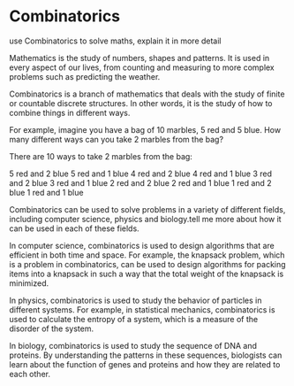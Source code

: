 # Combinatorics 

use Combinatorics to solve maths, explain it in more detail

Mathematics is the study of numbers, shapes and patterns. It is used in every aspect of our lives, from counting and measuring to more complex problems such as predicting the weather.

Combinatorics is a branch of mathematics that deals with the study of finite or countable discrete structures. In other words, it is the study of how to combine things in different ways.

For example, imagine you have a bag of 10 marbles, 5 red and 5 blue. How many different ways can you take 2 marbles from the bag?

There are 10 ways to take 2 marbles from the bag:

5 red and 2 blue
5 red and 1 blue
4 red and 2 blue
4 red and 1 blue
3 red and 2 blue
3 red and 1 blue
2 red and 2 blue
2 red and 1 blue
1 red and 2 blue
1 red and 1 blue

Combinatorics can be used to solve problems in a variety of different fields, including computer science, physics and biology.tell me more about how it can be used in each of these fields.

In computer science, combinatorics is used to design algorithms that are efficient in both time and space. For example, the knapsack problem, which is a problem in combinatorics, can be used to design algorithms for packing items into a knapsack in such a way that the total weight of the knapsack is minimized.

In physics, combinatorics is used to study the behavior of particles in different systems. For example, in statistical mechanics, combinatorics is used to calculate the entropy of a system, which is a measure of the disorder of the system.

In biology, combinatorics is used to study the sequence of DNA and proteins. By understanding the patterns in these sequences, biologists can learn about the function of genes and proteins and how they are related to each other.

